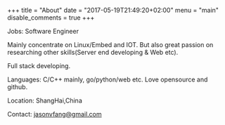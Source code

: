 +++
title = "About"
date = "2017-05-19T21:49:20+02:00"
menu = "main"
disable_comments = true
+++

Jobs: Software Engineer 

Mainly concentrate on Linux/Embed and IOT.
But also great passion on researching other skills(Server end developing & Web etc).

Full stack developing.

Languages: C/C++ mainly, go/python/web etc. Love opensource and github.

Location: ShangHai,China

Contact: jasonvfang@gmail.com




